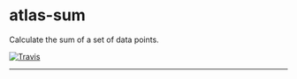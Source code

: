 # atlas-sum

Calculate the sum of a set of data points.

[![Travis](https://img.shields.io/travis/[username]/[repo].svg)](https://travis-ci.org/[username]/[repo])

---
